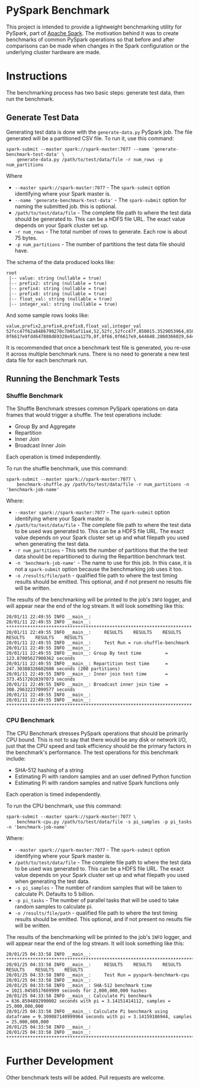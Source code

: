 # PySpark Benchmark

This project is intended to provide a lightweight benchmarking utility for PySpark, part of [Apache Spark](https://spark.apache.org). The motivation behind it was to create benchmarks of common PySpark operations so that before and after comparisons can be made when changes in the Spark configuration or the underlying cluster hardware are made.

# Instructions
The benchmarking process has two basic steps: generate test data, then run the benchmark.
## Generate Test Data
Generating test data is done with the `generate-data.py` PySpark job. The file generated will be a partitioned CSV file. To run it, use this command:

```
spark-submit --master spark://spark-master:7077 --name 'generate-benchmark-test-data' \
	generate-data.py /path/to/test/data/file -r num_rows -p num_partitions
```
Where
* `--master spark://spark-master:7077` - The `spark-submit` option identifying where your Spark master is.
* `--name 'generate-benchmark-test-data'` - The `spark-submit`	option for naming the submitted job. this is optional.
* `/path/to/test/data/file` - The complete file path to where the test data should be generated to. This can be a HDFS file URL. The exact value depends on your Spark cluster set up.
* `-r num_rows` - The total number of rows to generate. Each row is about 75 bytes.
* `-p num_partitions` - The number of partitions the test data file should have. 

The schema of the data produced looks like:
```
root
 |-- value: string (nullable = true)
 |-- prefix2: string (nullable = true)
 |-- prefix4: string (nullable = true)
 |-- prefix8: string (nullable = true)
 |-- float_val: string (nullable = true)
 |-- integer_val: string (nullable = true)
```
And some sample rows looks like:
```
value,prefix2,prefix4,prefix8,float_val,integer_val
52fcc47f62a8486790270c7b05af11a4,52,52fc,52fcc47f,850015.3529053964,850015
0f6617e9fdd647888d69328e91aa127b,0f,0f66,0f6617e9,644648.2860366029,644648
```
It is recommended that once a benchmark test file is generated, you re-use it across multiple benchmark runs. There is no need to generate a new test data file for each benchmark run.

## Running the Benchmark Tests

### Shuffle Benchmark
The Shuffle Benchmark stresses common PySpark operations on data frames that would trigger a shuffle. The test operations include:
* Group By and Aggregate 
* Repartition
* Inner Join
* Broadcast Inner Join

Each operation is timed independently. 

To run the shuffle benchmark, use this command:
```
spark-submit --master spark://spark-master:7077 \
	benchmark-shuffle.py /path/to/test/data/file -r num_partitions -n 'benchmark-job-name'
```
Where:
* `--master spark://spark-master:7077` - The `spark-submit` option identifying where your Spark master is. 
* `/path/to/test/data/file` - The complete file path to where the test data to be used was generated to. This can be a HDFS file URL. The exact value depends on your Spark cluster set up and what filepath you used when generating the test data.
* `-r num_partitions` - This sets the number of partitions that the the test data should be repartitioned to during the Repartition benchmark test. 
* `-n 'benchmark-job-name'` - The name to use for this job. In this case, it is not a `spark-submit` option because the benchmarking job uses it too.
* `-o /results/file/path` - qualified file path to where the test timing results should be emitted. This optional, and if not present no results file will be written.

The results of the benchmarking will be printed to the job's `INFO` logger, and will appear near the end of the log stream. It will look something like this:
```
20/01/11 22:49:55 INFO __main__: 
20/01/11 22:49:55 INFO __main__: **********************************************************************
20/01/11 22:49:55 INFO __main__:     RESULTS    RESULTS    RESULTS    RESULTS    RESULTS    RESULTS
20/01/11 22:49:55 INFO __main__:     Test Run = run-shuffle-benchmark
20/01/11 22:49:55 INFO __main__: 
20/01/11 22:49:55 INFO __main__: Group By test time         = 123.87005627900362 seconds
20/01/11 22:49:55 INFO __main__: Repartition test time      = 247.30380326602608 seconds (200 partitions)
20/01/11 22:49:55 INFO __main__: Inner join test time       = 373.45172010397073 seconds 
20/01/11 22:49:55 INFO __main__: Broadcast inner join time  = 308.29632237099577 seconds 
20/01/11 22:49:55 INFO __main__: 
20/01/11 22:49:55 INFO __main__: **********************************************************************
```

### CPU Benchmark
The CPU Benchmark stresses PySpark operations that should be primarily CPU bound. This is not to say that there would be any disk or network I/O, just that the CPU speed and task efficiency should be the primary factors in the benchmark's performance. The test operations for this benchmark include:

* SHA-512 hashing of a string
* Estimating Pi with random samples and an user defined Python function
* Estimating Pi with random samples and native Spark functions only

Each operation is timed independently.

To run the CPU benchmark, use this command:

```
spark-submit --master spark://spark-master:7077 \
	benchmark-cpu.py /path/to/test/data/file -s pi_samples -p pi_tasks -n 'benchmark-job-name'
```
Where:
* `--master spark://spark-master:7077` - The `spark-submit` option identifying where your Spark master is. 
* `/path/to/test/data/file` - The complete file path to where the test data to be used was generated to. This can be a HDFS file URL. The exact value depends on your Spark cluster set up and what filepath you used when generating the test data.
* `-s pi_samples` - The number of random samples that will be taken to calculate Pi. Defaults to 5 billion.
* `-p pi_tasks` - The number of parallel tasks that will be used to take random samples to calculate pi.
* `-o /results/file/path` - qualified file path to where the test timing results should be emitted. This optional, and if not present no results file will be written.

The results of the benchmarking will be printed to the job's `INFO` logger, and will appear near the end of the log stream. It will look something like this:
```
20/01/25 04:33:58 INFO __main__: ****************************************************************************
20/01/25 04:33:58 INFO __main__:     RESULTS    RESULTS    RESULTS    RESULTS    RESULTS    RESULTS
20/01/25 04:33:58 INFO __main__:     Test Run = pyspark-benchmark-cpu
20/01/25 04:33:58 INFO __main__: 
20/01/25 04:33:58 INFO __main__: SHA-512 benchmark time                 = 1021.0458517669999 seconds for 2,000,000,000 hashes
20/01/25 04:33:58 INFO __main__: Calculate Pi benchmark                 = 636.8594892990002 seconds with pi = 3.14151414112, samples = 25,000,000,000
20/01/25 04:33:58 INFO __main__: Calculate Pi benchmark using dataframe = 9.309087140999964 seconds with pi = 3.14159186944, samples = 25,000,000,000
20/01/25 04:33:58 INFO __main__: 
20/01/25 04:33:58 INFO __main__: ****************************************************************************
```

# Further Development
Other benchmark tests will be added. Pull requests are welcome.
